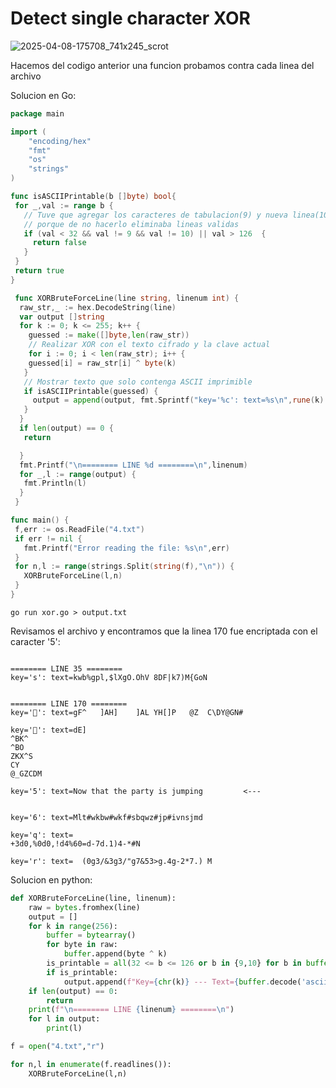 # Detect single character XOR

![2025-04-08-175708_741x245_scrot](https://github.com/user-attachments/assets/b1acdb20-0bab-4cd2-9f93-46770f21ce84)

Hacemos del codigo anterior una funcion probamos contra cada linea del archivo

Solucion en Go:
``` go
package main

import (
	"encoding/hex"
	"fmt"
	"os"
	"strings"
)

func isASCIIPrintable(b []byte) bool{
 for _,val := range b {
   // Tuve que agregar los caracteres de tabulacion(9) y nueva linea(10)
   // porque de no hacerlo eliminaba lineas validas
   if (val < 32 && val != 9 && val != 10) || val > 126  {
     return false
   }
 }
 return true
}

 func XORBruteForceLine(line string, linenum int) {
  raw_str,_ := hex.DecodeString(line)
  var output []string
  for k := 0; k <= 255; k++ {
    guessed := make([]byte,len(raw_str))
    // Realizar XOR con el texto cifrado y la clave actual
    for i := 0; i < len(raw_str); i++ {
    guessed[i] = raw_str[i] ^ byte(k)
   }
   // Mostrar texto que solo contenga ASCII imprimible
   if isASCIIPrintable(guessed) {
     output = append(output, fmt.Sprintf("key='%c': text=%s\n",rune(k) ,string(guessed)))
   }
  }
  if len(output) == 0 {
   return

  }
  fmt.Printf("\n======== LINE %d ========\n",linenum)
  for _,l := range(output) {
   fmt.Println(l)
  }
 }

func main() {
 f,err := os.ReadFile("4.txt")
 if err != nil {
   fmt.Printf("Error reading the file: %s\n",err)
 }
 for n,l := range(strings.Split(string(f),"\n")) {
   XORBruteForceLine(l,n)
 }
}
```

```
go run xor.go > output.txt
```

Revisamos el archivo y encontramos que la linea 170 fue encriptada con el caracter '5':
```

======== LINE 35 ========
key='s': text=kwb%gpl,$lXgO.OhV	8DF|k7)M{GoN


======== LINE 170 ========
key='': text=gF^	]AH]	]AL	YH[]P	@Z	C\DY@GN#

key='': text=dE]
^BK^
^BO
ZKX^S
CY
@_GZCDM 

key='5': text=Now that the party is jumping         <---


key='6': text=Mlt#wkbw#wkf#sbqwz#jp#ivnsjmd	

key='q': text=
+3d0,%0d0,!d4%60=d-7d.1)4-*#N

key='r': text=	(0g3/&3g3/"g7&53>g.4g-2*7.) M
```

Solucion en python:
``` python
def XORBruteForceLine(line, linenum):
    raw = bytes.fromhex(line)
    output = []
    for k in range(256):
        buffer = bytearray()
        for byte in raw:
            buffer.append(byte ^ k)
        is_printable = all(32 <= b <= 126 or b in {9,10} for b in buffer)
        if is_printable:
            output.append(f"Key={chr(k)} --- Text={buffer.decode('ascii')}")
    if len(output) == 0:
        return
    print(f"\n======== LINE {linenum} ========\n")
    for l in output:
        print(l)

f = open("4.txt","r")

for n,l in enumerate(f.readlines()):
    XORBruteForceLine(l,n)
```
